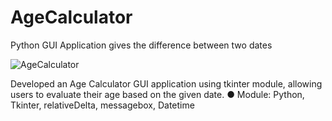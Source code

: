 # AgeCalculator
Python GUI Application gives the difference between two dates


![AgeCalculator](https://github.com/gupta07ayush/AgeCalculator/assets/29086241/b0afad78-f9ed-4ac0-83ef-bb457787385a)


Developed an Age Calculator GUI application using tkinter module,
allowing users to evaluate their age based on the given date.
● Module: Python, Tkinter, relativeDelta, messagebox, Datetime

